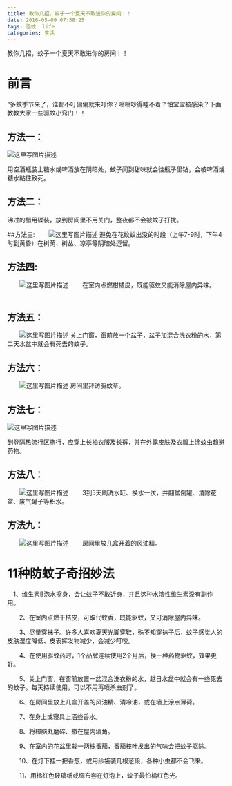 ```yaml
---
title: 教你几招，蚊子一个夏天不敢进你的房间！！
date: 2016-05-09 07:58:25
tags: 驱蚊  life
categories: 生活
---
```

教你几招，蚊子一个夏天不敢进你的房间！！
<!--more-->

# 前言
“多蚊季节来了，谁都不叮偏偏就来叮你？嗡嗡吵得睡不着？怕宝宝被感染？下面教教大家一些驱蚊小窍门！！
## 方法一：
![这里写图片描述](http://imgnews.gmw.cn/attachement/jpg/site2/20160412/5796591386340603909.jpg)

用空酒瓶装上糖水或啤酒放在阴暗处，蚊子闻到甜味就会往瓶子里钻，会被啤酒或糖水黏住致死。

## 方法二：

沸过的醋用碟装，放到房间里不用关门，整夜都不会被蚊子打扰。

##方法三:
　　![这里写图片描述](http://imgnews.gmw.cn/attachement/jpg/site2/20160412/6765316288500183624.jpg)
避免在花纹蚊出没的时段（上午7-9时，下午4时到黄昏）在树荫、树丛、凉亭等阴暗处逗留。

## 方法四:
　　![这里写图片描述](http://imgnews.gmw.cn/attachement/jpg/site2/20160412/3399212990045993728.jpg)
　　在室内点燃柑橘皮，既能驱蚊又能消除屋内异味。
　　
## 方法五：
　　![这里写图片描述](http://imgnews.gmw.cn/attachement/jpg/site2/20160412/4296329243977038086.jpg)
关上门窗，窗前放一个盆子，盆子加混合洗衣粉的水，第二天水盆中就会有死去的蚊子。

## 方法六：
　　![这里写图片描述](http://imgnews.gmw.cn/attachement/jpg/site2/20160412/972716997894715278.jpg)
房间里拜访驱蚊草。

## 方法七：

![这里写图片描述](http://imgnews.gmw.cn/attachement/jpg/site2/20160412/1259655297668004577.jpg)

到登隔热流行区旅行，应穿上长袖衣服及长裤，并在外露皮肤及衣服上涂蚊虫趋避药物。

## 方法八：
　　![这里写图片描述](http://imgnews.gmw.cn/attachement/jpg/site2/20160412/7766628205407812354.jpg)
　　3到5天刷洗水缸、换水一次，并翻盆倒罐、清除花盆、废气罐子等积水。

## 方法九：
　　![这里写图片描述](http://imgnews.gmw.cn/attachement/jpg/site2/20160412/3897745475809723662.jpg)
　　房间里放几盒开着的风油精。
# 11种防蚊子奇招妙法
　1、维生素B泡水擦身，会让蚊子不敢近身，并且这种水溶性维生素没有副作用。

　　2、在室内点燃干桔皮，可取代蚊香，既能驱蚊，又可消除屋内异味。

　　3、尽量穿袜子。许多人喜欢夏天光脚穿鞋，殊不知穿袜子后，蚊子感觉人的皮肤湿度降低、皮表挥发物减少，会减少叮咬。

　　4、在使用驱蚊药时，1个品牌连续使用2个月后，换一种药物驱蚊，效果更好。

　　5、关上门窗，在窗前放置一盆混合洗衣粉的水，越日水盆中就会有一些死去的蚊子。每天持续使用，可以不用再喷杀虫剂了。

　　6、在房间里放上几盒开盖的风油精、清冷油，或在墙上涂点薄荷。

　　7、在身上或寝具上洒些香水。

　　8、将樟脑丸磨碎、撒在屋内墙角。

　　9、在室内的花盆里栽一两株番茄，番茄枝叶发出的气味会把蚊子驱除。

　　10、在灯下挂一把香葱，或用纱袋装几根葱段，各种小虫都不会飞来。

　　11、用橘红色玻璃纸或绸布套在灯泡上，蚊子最怕橘红色光。